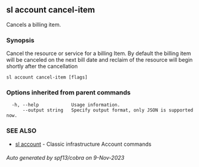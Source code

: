 ## sl account cancel-item

Cancels a billing item.

### Synopsis

Cancel the resource or service for a billing Item. By default the billing item will be canceled
on the next bill date and reclaim of the resource will begin shortly after the cancellation

```
sl account cancel-item [flags]
```

### Options inherited from parent commands

```
  -h, --help            Usage information.
      --output string   Specify output format, only JSON is supported now.
```

### SEE ALSO

* [sl account](sl_account.md)	 - Classic infrastructure Account commands

###### Auto generated by spf13/cobra on 9-Nov-2023
